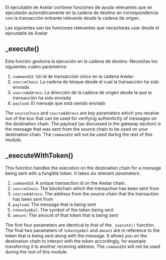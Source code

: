 El ejecutable de Axelar contiene funciones de ayuda relevantes que se ejecutarán automáticamente en la cadena de destino en correspondencia con la transacción entrante relevante desde la cadena de origen.

Las siguientes son las funciones relevantes que necesitarás usar desde el ejecutable de Axelar

## \_execute()

Esta función gestiona la ejecución en la cadena de destino. Necesitas los siguientes cuatro parámetros:

1. `commandId`: Un id de transacción único en la cadena Axelar.
2. `sourceChain`: La cadena de bloque desde el cual la transacción ha sido enviada
3. `sourceAddress`: La dirección de la cadena de origen desde la que la transacción ha sido enviada
4. `payload`: El mensaje que está siendo enviado

The `sourceChain` and `sourceAddress` are key paramaters which you receive out of the box that can be used for verifying authenticity of messages on the destination chain. The payload (as discussed in the gateway section) is the message that was sent from the source chain to be used on your destination chain. The `commandId` will not be used during the rest of this module.

## \_executeWithToken()

This function handles the execution on the destination chain for a message being sent with a fungible token. It takes six relevant parameters:

1. `commandId`: A unique transaction id on the Axelar chain.
2. `sourceChain`: The blockchain which the transaction has been sent from
3. `sourceAddress`: The address from the source chain that the transaction has been sent from
4. `payload`: The message that is being sent
5. `tokenSymbol`: The symbol of the token being sent
6. `amount`: The amount of that token that is being sent

The first four parameters are identical to that of the `_execute()` function. The final two parameters of `tokenSymbol` and `amount` are in reference to the token that is being sent along with the message. It allows you on the destination chain to interact with the token accordingly, for example transferring it to another receiving address. The `commandId` will not be used during the rest of this module.
